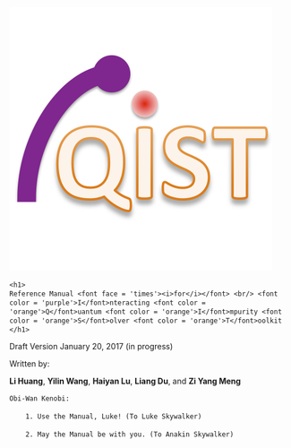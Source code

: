 ![header image](figure/logo.png)

```@raw html
<h1>
Reference Manual <font face = 'times'><i>for</i></font> <br/> <font color = 'purple'>I</font>nteracting <font color = 'orange'>Q</font>uantum <font color = 'orange'>I</font>mpurity <font color = 'orange'>S</font>olver <font color = 'orange'>T</font>oolkit
</h1>
```

Draft Version January 20, 2017 (in progress)

Written by:

**Li Huang**, **Yilin Wang**, **Haiyan Lu**, **Liang Du**, and **Zi Yang Meng**

```text
Obi-Wan Kenobi: 

    1. Use the Manual, Luke! (To Luke Skywalker)

    2. May the Manual be with you. (To Anakin Skywalker)
```